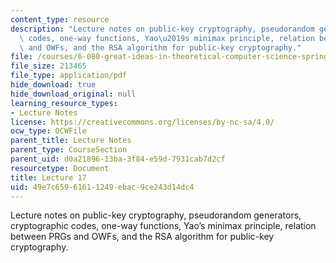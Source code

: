 ```yaml
---
content_type: resource
description: "Lecture notes on public-key cryptography, pseudorandom generators, cryptographic\
  \ codes, one-way functions, Yao\u2019s minimax principle, relation between PRGs\
  \ and OWFs, and the RSA algorithm for public-key cryptography."
file: /courses/6-080-great-ideas-in-theoretical-computer-science-spring-2008/49e7c65961611249ebac9ce243d14dc4_lec17.pdf
file_size: 213465
file_type: application/pdf
hide_download: true
hide_download_original: null
learning_resource_types:
- Lecture Notes
license: https://creativecommons.org/licenses/by-nc-sa/4.0/
ocw_type: OCWFile
parent_title: Lecture Notes
parent_type: CourseSection
parent_uid: d0a21896-13ba-3f84-e59d-7931cab7d2cf
resourcetype: Document
title: Lecture 17
uid: 49e7c659-6161-1249-ebac-9ce243d14dc4
---
```

Lecture notes on public-key cryptography, pseudorandom generators, cryptographic codes, one-way functions, Yao’s minimax principle, relation between PRGs and OWFs, and the RSA algorithm for public-key cryptography.